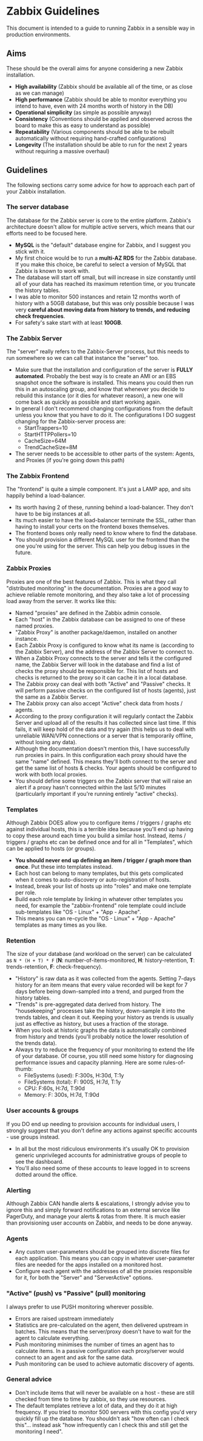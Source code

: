 Zabbix Guidelines
=================
This document is intended to a guide to running Zabbix in a sensible way in production environments.

Aims
----
These should be the overall aims for anyone considering a new Zabbix installation.

* __High availability__ (Zabbix should be available all of the time, or as close as we can manage)
* __High performance__ (Zabbix should be able to monitor everything you intend to have, even with 24 months worth of history in the DB)
* __Operational simplicity__ (as simple as possible anyway)
* __Consistency__ (Conventions should be applied and observed across the board to make this as easy to understand as possible)
* __Repeatability__ (Various components should be able to be rebuilt automatically without requiring hand-crafted configurations)
* __Longevity__ (The installation should be able to run for the next 2 years without requiring a massive overhaul)

Guidelines
----------
The following sections carry some advice for how to approach each part of your Zabbix installation.

### The server database
The database for the Zabbix server is core to the entire platform. Zabbix's architecture doesn't allow for multiple active servers, which means that our efforts need to be focused here.
* __MySQL__ is the "default" database engine for Zabbix, and I suggest you stick with it.
* My first choice would be to run a __multi-AZ RDS__ for the Zabbix database. If you make this choice, be careful to select a version of MySQL that Zabbix is known to work with.
* The database will start off small, but will increase in size constantly until all of your data has reached its maximum retention time, or you truncate the history tables.
* I was able to monitor 500 instances and retain 12 months worth of history with a 50GB database, but this was only possible because I was very __careful about moving data from history to trends, and reducing check frequencies__.
* For safety's sake start with at least __100GB__.

### The Zabbix Server
The "server" really refers to the Zabbix-Server process, but this needs to run somewhere so we can call that instance the "server" too.
* Make sure that the installation and configuration of the server is __FULLY automated__. Probably the best way is to create an AMI or an EBS snapshot once the software is installed. This means you could then run this in an autoscaling group, and know that whenever you decide to rebuild this instance (or it dies for whatever reason), a new one will come back as quickly as possible and start working again.
* In general I don't recommend changing configurations from the default unless you know that you have to do it. The configurations I DO suggest changing for the Zabbix-server process are:
  - StartTrappers=10
  - StartHTTPPollers=10
  - CacheSize=64M
  - TrendCacheSize=8M
* The server needs to be accessible to other parts of the system: Agents, and Proxies (if you're going down this path)

### The Zabbix Frontend
The "frontend" is quite a simple component. It's just a LAMP app, and sits happily behind a load-balancer.
* Its worth having 2 of these, running behind a load-balancer. They don't have to be big instances at all.
* Its much easier to have the load-balancer terminate the SSL, rather than having to install your certs on the frontend boxes themselves.
* The frontend boxes only really need to know where to find the database.
* You should provision a different MySQL user for the frontend than the one you're using for the server. This can help you debug issues in the future.

### Zabbix Proxies
Proxies are one of the best features of Zabbix. This is what they call "distributed monitoring" in the documentation. Proxies are a good way to achieve reliable remote monitoring, and they also take a lot of processing load away from the server. It works like this:
* Named "proxies" are defined in the Zabbix admin console.
* Each "host" in the Zabbix database can be assigned to one of these named proxies.
* "Zabbix Proxy" is another package/daemon, installed on another instance.
* Each Zabbix Proxy is configured to know what its name is (according to the Zabbix Server), and the address of the Zabbix Server to connect to.
* When a Zabbix Proxy connects to the server and tells it the configured name, the Zabbix Server will look in the database and find a list of checks the proxy should be responsible for. This list of hosts and checks is returned to the proxy so it can cache it in a local database.
* The Zabbix proxy can deal with both "Active" and "Passive" checks. It will perform passive checks on the configured list of hosts (agents), just the same as a Zabbix Server.
* The Zabbix proxy can also accept "Active" check data from hosts / agents.
* According to the proxy configuration it will regularly contact the Zabbix Server and upload all of the results it has collected since last time. If this fails, it will keep hold of the data and try again (this helps us to deal with unreliable WAN/VPN connections or a server that is temporarily offline, without losing any data).
* Although the documentation doesn't mention this, I have successfully run proxies in pairs. In this configuration each proxy should have the same "name" defined. This means they'll both connect to the server and get the same list of hosts & checks. Your agents should be configured to work with both local proxies.
* You should define some triggers on the Zabbix server that will raise an alert if a proxy hasn't connected within the last 5/10 minutes (particularly important if you're running entirely "active" checks).

### Templates
Although Zabbix DOES allow you to configure items / triggers / graphs etc against individual hosts, this is a terrible idea because you'll end up having to copy these around each time you build a similar host. Instead, items / triggers / graphs etc can be defined once and for all in "Templates", which can be applied to hosts (or groups).
* __You should never end up defining an item / trigger / graph more than once__. Put these into templates instead.
* Each host can belong to many templates, but this gets complicated when it comes to auto-discovery or auto-registration of hosts.
* Instead, break your list of hosts up into "roles" and make one template per role.
* Build each role template by linking in whatever other templates you need, for example the "zabbix-frontend" role template could include sub-templates like "OS - Linux" + "App - Apache".
* This means you can re-cycle the "OS - Linux" + "App - Apache" templates as many times as you like.

### Retention
The size of your database (and workload on the server) can be calculated as `N * (H + T) * F` (__N__: number-of-items-monitored, __H__: history-retention, __T__: trends-retention, __F__: check-frequency).

* "History" is raw data as it was collected from the agents. Setting 7-days history for an item means that every value recorded will be kept for 7 days before being down-sampled into a trend, and purged from the history tables.
* "Trends" is pre-aggregated data derived from history. The "housekeeping" processes take the history, down-sample it into the trends tables, and clean it out. Keeping your history as trends is usually just as effective as history, but uses a fraction of the storage.
* When you look at historic graphs the data is automatically combined from history and trends (you'll probably notice the lower resolution of the trends data).
* Always try to reduce the frequency of your monitoring to extend the life of your database. Of course, you still need some history for diagnosing performance issues and capacity planning. Here are some rules-of-thumb:
  - FileSystems (used): F:300s, H:30d, T:1y
  - FileSystems (total): F: 900S, H:7d, T:1y
  - CPU: F:60s, H:7d, T:90d
  - Memory: F: 300s, H:7d, T:90d

### User accounts & groups
If you DO end up needing to provision accounts for individual users, I strongly suggest that you don't define any actions against specific accounts - use groups instead.
* In all but the most ridiculous environments it's usually OK to provision generic unprivileged accounts for administrative groups of people to see the dashboard.
* You'll also need some of these accounts to leave logged in to screens dotted around the office.

### Alerting
Although Zabbix CAN handle alerts & escalations, I strongly advise you to ignore this and simply forward notifications to an external service like PagerDuty, and manage your alerts & rotas from there. It is much easier than provisioning user accounts on Zabbix, and needs to be done anyway.

### Agents
* Any custom user-parameters should be grouped into discrete files for each application. This means you can copy in whatever user-parameter files are needed for the apps installed on a monitored host.
* Configure each agent with the addresses of all the proxies responsible for it, for both the "Server" and "ServerActive" options.

### "Active" (push) vs "Passive" (pull) monitoring
I always prefer to use PUSH monitoring wherever possible.
* Errors are raised upstream immediately
* Statistics are pre-calculated on the agent, then delivered upstream in batches. This means that the server/proxy doesn't have to wait for the agent to calculate everything.
* Push monitoring minimises the number of times an agent has to calculate items. In a passive configuration each proxy/server would connect to an agent and ask for the same data.
* Push monitoring can be used to achieve automatic discovery of agents.

### General advice
* Don't include items that will never be available on a host - these are still checked from time to time by zabbix, so they use resources.
* The default templates retrieve a lot of data, and they do it at high frequency. If you tried to monitor 500 servers with this config you'd very quickly fill up the database. You shouldn't ask "how often can I check this"... instead ask "how infrequently can I check this and still get the monitoring I need".

